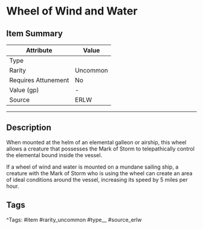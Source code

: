 # Wheel of Wind and Water

## Item Summary

| Attribute            | Value                        |
|----------------------|------------------------------|
| Type                 |   |
| Rarity               | Uncommon             |
| Requires Attunement  | No                |
| Value (gp)           | -    |
| Source               | ERLW |

---

## Description

When mounted at the helm of an elemental galleon or airship, this wheel allows a creature that possesses the Mark of Storm to telepathically control the elemental bound inside the vessel.

If a wheel of wind and water is mounted on a mundane sailing ship, a creature with the Mark of Storm who is using the wheel can create an area of ideal conditions around the vessel, increasing its speed by 5 miles per hour.

## Tags

^Tags: #item #rarity_uncommon #type__ #source_erlw